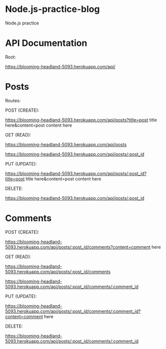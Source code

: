 # Node.js-practice-blog
Node.js practice 

# API Documentation

Root: 

https://blooming-headland-5093.herokuapp.com/api/

# Posts

Routes:

POST (CREATE):

https://blooming-headland-5093.herokuapp.com/api/posts?title=post title here&content=post content here

GET (READ):

https://blooming-headland-5093.herokuapp.com/api/posts

https://blooming-headland-5093.herokuapp.com/api/posts/:post_id

PUT (UPDATE):

https://blooming-headland-5093.herokuapp.com/api/posts/:post_id?title=post title here&content=post content here

DELETE:

https://blooming-headland-5093.herokuapp.com/api/posts/:post_id

# Comments

POST (CREATE):

https://blooming-headland-5093.herokuapp.com/api/posts/:post_id/comments?content=comment here

GET (READ):

https://blooming-headland-5093.herokuapp.com/api/posts/:post_id/comments

https://blooming-headland-5093.herokuapp.com/api/posts/:post_id/comments/:comment_id

PUT (UPDATE):

https://blooming-headland-5093.herokuapp.com/api/posts/:post_id/comments/:comment_id?content=comment here

DELETE:

https://blooming-headland-5093.herokuapp.com/api/posts/:post_id/comments/:comment_id



